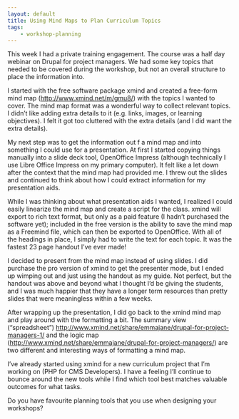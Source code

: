 ```yaml
---
layout: default
title: Using Mind Maps to Plan Curriculum Topics
tags:
    - workshop-planning
---
```


This week I had a private training engagement. The course was a half day webinar on Drupal for project managers. We had some key topics that needed to be covered during the workshop, but not an overall structure to place the information into.

I started with the free software package xmind and created a free-form mind map (http://www.xmind.net/m/gmu8/) with the topics I wanted to cover. The mind map format was a wonderful way to collect relevant topics. I didn’t like adding extra details to it (e.g. links, images, or learning objectives). I felt it got too cluttered with the extra details (and I did want the extra details).

My next step was to get the information out f a mind map and into something I could use for a presentation. At first I started copying things manually into a slide deck tool, OpenOffice Impress (although technically I use Libre Office Impress on my primary computer). It felt like a let down after the context that the mind map had provided me. I threw out the slides and continued to think about how I could extract information for my presentation aids.

While I was thinking about what presentation aids I wanted, I realized I could easily linearize the mind map and create a script for the class. xmind will export to rich text format, but only as a paid feature (I hadn’t purchased the software yet); included in the free version is the ability to save the mind map as a Freemind file, which can then be exported to OpenOffice. With all of the headings in place, I simply had to write the text for each topic. It was the fastest 23 page handout I’ve ever made!

I decided to present from the mind map instead of using slides. I did purchase the pro version of xmind to get the presenter mode, but I ended up wimping out and just using the handout as my guide. Not perfect, but the handout was above and beyond what I thought I’d be giving the students, and I was much happier that they have a longer term resources than pretty slides that were meaningless within a few weeks.

After wrapping up the presentation, I did go back to the xmind mind map and play around with the formatting a bit. The summary view (“spreadsheet”) http://www.xmind.net/share/emmajane/drupal-for-project-managers-1/ and the logic map (http://www.xmind.net/share/emmajane/drupal-for-project-managers/) are two different and interesting ways of formatting a mind map.

I’ve already started using xmind for a new curriculum project that I’m working on (PHP for CMS Developers). I have a feeling I’ll continue to bounce around the new tools while I find which tool best matches valuable outcomes for what tasks.

Do you have favourite planning tools that you use when designing your workshops?

